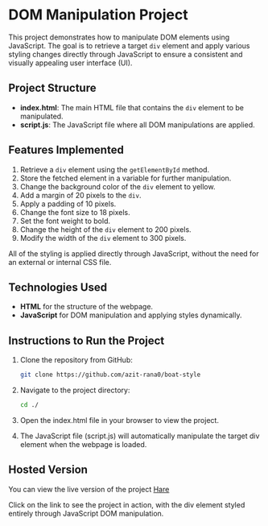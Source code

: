 # DOM Manipulation Project

This project demonstrates how to manipulate DOM elements using JavaScript. The goal is to retrieve a target `div` element and apply various styling changes directly through JavaScript to ensure a consistent and visually appealing user interface (UI).

## Project Structure

- **index.html**: The main HTML file that contains the `div` element to be manipulated.
- **script.js**: The JavaScript file where all DOM manipulations are applied.

## Features Implemented

1. Retrieve a `div` element using the `getElementById` method.
2. Store the fetched element in a variable for further manipulation.
3. Change the background color of the `div` element to yellow.
4. Add a margin of 20 pixels to the `div`.
5. Apply a padding of 10 pixels.
6. Change the font size to 18 pixels.
7. Set the font weight to bold.
8. Change the height of the `div` element to 200 pixels.
9. Modify the width of the `div` element to 300 pixels.

All of the styling is applied directly through JavaScript, without the need for an external or internal CSS file.

## Technologies Used

- **HTML** for the structure of the webpage.
- **JavaScript** for DOM manipulation and applying styles dynamically.

## Instructions to Run the Project

1. Clone the repository from GitHub:

    ```bash
   git clone https://github.com/azit-rana0/boat-style

   ```


2. Navigate to the project directory:

    ```bash
   cd ./

   ```


3. Open the index.html file in your browser to view the project.

4. The JavaScript file (script.js) will automatically manipulate the target div element when the webpage is loaded.


## Hosted Version
You can view the live version of the project [Hare](https://azit-rana0.github.io/boat-style/)

Click on the link to see the project in action, with the div element styled entirely through JavaScript DOM manipulation.
